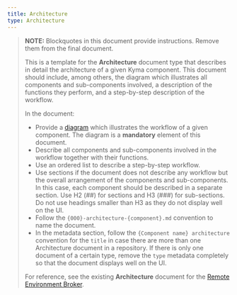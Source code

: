 ```yaml
---
title: Architecture
type: Architecture
---
```


>**NOTE:** Blockquotes in this document provide instructions. Remove them from the final document.
>
>This is a template for the **Architecture** document type that describes in detail the architecture of a given Kyma component. This document should include, among others, the diagram which illustrates all components and sub-components involved, a description of the functions they perform, and a step-by-step description of the workflow.
>
>  In the document:
> * Provide a [diagram](../../content-guidelines/diagrams.md) which illustrates the workflow of a given component. The diagram is a **mandatory** element of this document.
> * Describe all components and sub-components involved in the workflow together with their functions.
> * Use an ordered list to describe a step-by-step workflow.
> * Use sections if the document does not describe any workflow but the overall arrangement of the components and sub-components. In this case, each component should be described in a separate section. Use H2 (##) for sections and H3 (###) for sub-sections. Do not use headings smaller than H3 as they do not display well on the UI.
> * Follow the `{000}-architecture-{component}.md` convention to name the document.
> * In the metadata section, follow the `{Component name} architecture` convention for the `title` in case there are more than one Architecture document in a repository. If there is only one document of a certain type, remove the `type` metadata completely so that the document displays well on the UI.
>
> For reference, see the existing **Architecture** document for the [Remote Environment Broker](https://github.com/kyma-project/kyma/blob/master/docs/service-brokers/docs/020-architecture-reb.md).
